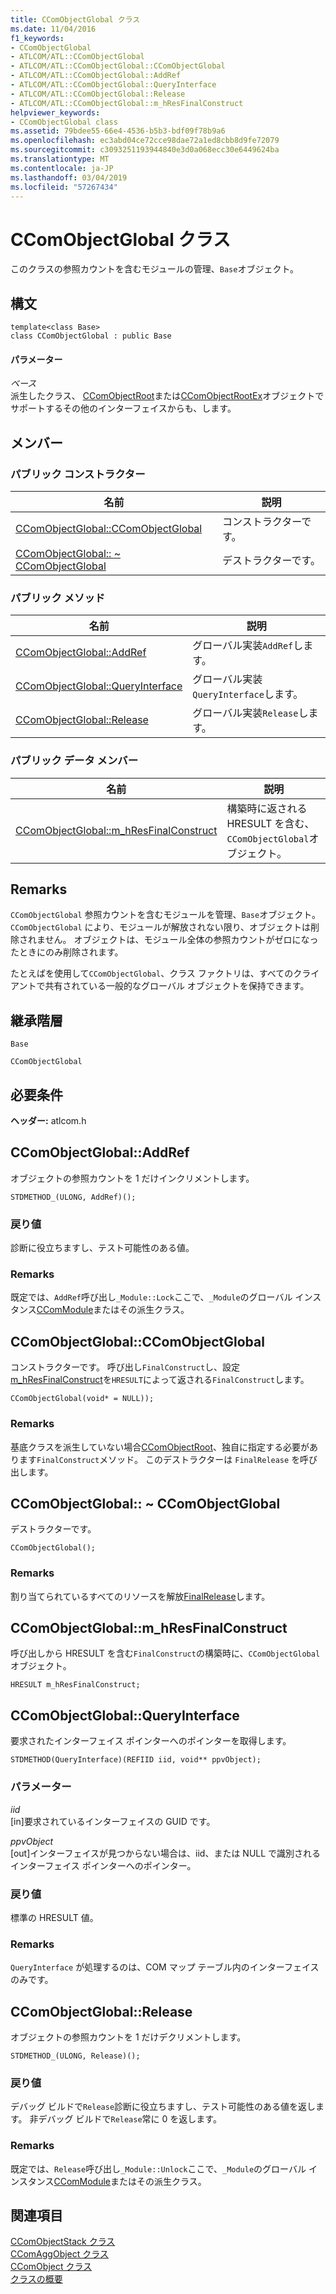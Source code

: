 ```yaml
---
title: CComObjectGlobal クラス
ms.date: 11/04/2016
f1_keywords:
- CComObjectGlobal
- ATLCOM/ATL::CComObjectGlobal
- ATLCOM/ATL::CComObjectGlobal::CComObjectGlobal
- ATLCOM/ATL::CComObjectGlobal::AddRef
- ATLCOM/ATL::CComObjectGlobal::QueryInterface
- ATLCOM/ATL::CComObjectGlobal::Release
- ATLCOM/ATL::CComObjectGlobal::m_hResFinalConstruct
helpviewer_keywords:
- CComObjectGlobal class
ms.assetid: 79bdee55-66e4-4536-b5b3-bdf09f78b9a6
ms.openlocfilehash: ec3abd04ce72cce98dae72a1ed8cbb8d9fe72079
ms.sourcegitcommit: c3093251193944840e3d0a068ecc30e6449624ba
ms.translationtype: MT
ms.contentlocale: ja-JP
ms.lasthandoff: 03/04/2019
ms.locfileid: "57267434"
---
```

# <a name="ccomobjectglobal-class"></a>CComObjectGlobal クラス

このクラスの参照カウントを含むモジュールの管理、`Base`オブジェクト。

## <a name="syntax"></a>構文

```
template<class Base>
class CComObjectGlobal : public Base
```

#### <a name="parameters"></a>パラメーター

*ベース*<br/>
派生したクラス、 [CComObjectRoot](../../atl/reference/ccomobjectroot-class.md)または[CComObjectRootEx](../../atl/reference/ccomobjectrootex-class.md)オブジェクトでサポートするその他のインターフェイスからも、します。

## <a name="members"></a>メンバー

### <a name="public-constructors"></a>パブリック コンストラクター

|名前|説明|
|----------|-----------------|
|[CComObjectGlobal::CComObjectGlobal](#ccomobjectglobal)|コンストラクターです。|
|[CComObjectGlobal:: ~ CComObjectGlobal](#dtor)|デストラクターです。|

### <a name="public-methods"></a>パブリック メソッド

|名前|説明|
|----------|-----------------|
|[CComObjectGlobal::AddRef](#addref)|グローバル実装`AddRef`します。|
|[CComObjectGlobal::QueryInterface](#queryinterface)|グローバル実装`QueryInterface`します。|
|[CComObjectGlobal::Release](#release)|グローバル実装`Release`します。|

### <a name="public-data-members"></a>パブリック データ メンバー

|名前|説明|
|----------|-----------------|
|[CComObjectGlobal::m_hResFinalConstruct](#m_hresfinalconstruct)|構築時に返される HRESULT を含む、`CComObjectGlobal`オブジェクト。|

## <a name="remarks"></a>Remarks

`CComObjectGlobal` 参照カウントを含むモジュールを管理、`Base`オブジェクト。 `CComObjectGlobal` により、モジュールが解放されない限り、オブジェクトは削除されません。 オブジェクトは、モジュール全体の参照カウントがゼロになったときにのみ削除されます。

たとえばを使用して`CComObjectGlobal`、クラス ファクトリは、すべてのクライアントで共有されている一般的なグローバル オブジェクトを保持できます。

## <a name="inheritance-hierarchy"></a>継承階層

`Base`

`CComObjectGlobal`

## <a name="requirements"></a>必要条件

**ヘッダー:** atlcom.h

##  <a name="addref"></a>  CComObjectGlobal::AddRef

オブジェクトの参照カウントを 1 だけインクリメントします。

```
STDMETHOD_(ULONG, AddRef)();
```

### <a name="return-value"></a>戻り値

診断に役立ちますし、テスト可能性のある値。

### <a name="remarks"></a>Remarks

既定では、`AddRef`呼び出し`_Module::Lock`ここで、`_Module`のグローバル インスタンス[CComModule](../../atl/reference/ccommodule-class.md)またはその派生クラス。

##  <a name="ccomobjectglobal"></a>  CComObjectGlobal::CComObjectGlobal

コンストラクターです。 呼び出し`FinalConstruct`し、設定[m_hResFinalConstruct](#m_hresfinalconstruct)を`HRESULT`によって返される`FinalConstruct`します。

```
CComObjectGlobal(void* = NULL));
```

### <a name="remarks"></a>Remarks

基底クラスを派生していない場合[CComObjectRoot](../../atl/reference/ccomobjectroot-class.md)、独自に指定する必要があります`FinalConstruct`メソッド。 このデストラクターは `FinalRelease` を呼び出します。

##  <a name="dtor"></a>  CComObjectGlobal:: ~ CComObjectGlobal

デストラクターです。

```
CComObjectGlobal();
```

### <a name="remarks"></a>Remarks

割り当てられているすべてのリソースを解放[FinalRelease](ccomobjectrootex-class.md#finalrelease)します。

##  <a name="m_hresfinalconstruct"></a>  CComObjectGlobal::m_hResFinalConstruct

呼び出しから HRESULT を含む`FinalConstruct`の構築時に、`CComObjectGlobal`オブジェクト。

```
HRESULT m_hResFinalConstruct;
```

##  <a name="queryinterface"></a>  CComObjectGlobal::QueryInterface

要求されたインターフェイス ポインターへのポインターを取得します。

```
STDMETHOD(QueryInterface)(REFIID iid, void** ppvObject);
```

### <a name="parameters"></a>パラメーター

*iid*<br/>
[in]要求されているインターフェイスの GUID です。

*ppvObject*<br/>
[out]インターフェイスが見つからない場合は、iid、または NULL で識別されるインターフェイス ポインターへのポインター。

### <a name="return-value"></a>戻り値

標準の HRESULT 値。

### <a name="remarks"></a>Remarks

`QueryInterface` が処理するのは、COM マップ テーブル内のインターフェイスのみです。

##  <a name="release"></a>  CComObjectGlobal::Release

オブジェクトの参照カウントを 1 だけデクリメントします。

```
STDMETHOD_(ULONG, Release)();
```

### <a name="return-value"></a>戻り値

デバッグ ビルドで`Release`診断に役立ちますし、テスト可能性のある値を返します。 非デバッグ ビルドで`Release`常に 0 を返します。

### <a name="remarks"></a>Remarks

既定では、`Release`呼び出し`_Module::Unlock`ここで、`_Module`のグローバル インスタンス[CComModule](../../atl/reference/ccommodule-class.md)またはその派生クラス。

## <a name="see-also"></a>関連項目

[CComObjectStack クラス](../../atl/reference/ccomobjectstack-class.md)<br/>
[CComAggObject クラス](../../atl/reference/ccomaggobject-class.md)<br/>
[CComObject クラス](../../atl/reference/ccomobject-class.md)<br/>
[クラスの概要](../../atl/atl-class-overview.md)
